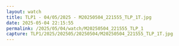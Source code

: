 ```yaml
---
layout: watch
title: TLP1 - 04/05/2025 - M20250504_221555_TLP_1T.jpg
date: 2025-05-04 22:15:55
permalink: /2025/05/04/watch/M20250504_221555_TLP_1
capture: TLP1/2025/202505/20250504/M20250504_221555_TLP_1T.jpg
---
```

